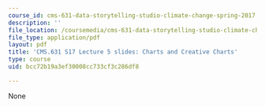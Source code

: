 ```yaml
---
course_id: cms-631-data-storytelling-studio-climate-change-spring-2017
description: ''
file_location: /coursemedia/cms-631-data-storytelling-studio-climate-change-spring-2017/bcc72b19a3ef30008cc733cf3c286df8_MITCMS_631s17_lec5_charts.pdf
file_type: application/pdf
layout: pdf
title: 'CMS.631 S17 Lecture 5 slides: Charts and Creative Charts'
type: course
uid: bcc72b19a3ef30008cc733cf3c286df8

---
```

None